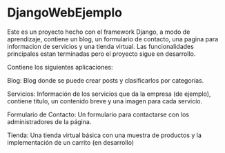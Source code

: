 # DjangoWebEjemplo
Este es un proyecto hecho con el framework Django, a modo de aprendizaje, contiene un blog, un formulario de contacto, una pagina para informacion de servicios y una tienda virtual.
Las funcionalidades principales estan terminadas pero el proyecto sigue en desarrollo.

Contiene los siguientes aplicaciones:

Blog: Blog donde se puede crear posts y clasificarlos por categorías.

Servicios: Información de los servicios que da la empresa (de ejemplo), contiene titulo, un contenido breve y una imagen para cada servicio.

Formulario de Contacto: Un formulario para contactarse con los administradores de la página.

Tienda: Una tienda virtual básica con una muestra de productos y la implementación de un carrito (en desarrollo) 

